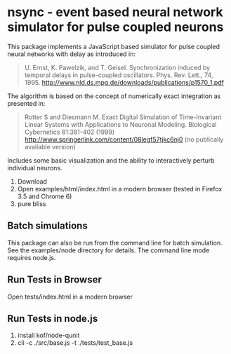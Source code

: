nsync - event based neural network simulator for pulse coupled neurons
======================================================================

This package implements a JavaScript based simulator for pulse coupled neural networks with delay as introduced in:

> U. Ernst, K. Pawelzik, and T. Geisel. Synchronization induced by temporal
> delays in pulse-coupled oscillators. Phys. Rev. Lett., 74, 1995.
> http://www.nld.ds.mpg.de/downloads/publications/p1570_1.pdf

The algorithm is based on the concept of numerically exact integration as presented in:

> Rotter S and Diesmann M. Exact Digital Simulation of Time-Invariant Linear Systems
> with Applications to Neuronal Modeling. Biological Cybernetics 81:381-402 (1999)
> http://www.springerlink.com/content/08legf57tjkc6nj0 (no publically available version)


Includes some basic visualization and the ability to interactively perturb individual neurons.

1. Download
2. Open examples/html/index.html in a modern browser (tested in Firefox 3.5 and Chrome 6)
3. pure bliss


Batch simulations
-----------------

This package can also be run from the command line for batch simulation. See the examples/node directory for details. The command line mode requires node.js.


Run Tests in Browser
--------------------

Open tests/index.html in a modern browser


Run Tests in node.js
--------------------

1. install kof/node-qunit
2. cli -c ./src/base.js -t ./tests/test_base.js
